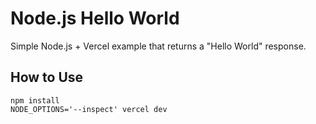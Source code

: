 # Node.js Hello World

Simple Node.js + Vercel example that returns a "Hello World" response.

## How to Use

```
npm install
NODE_OPTIONS='--inspect' vercel dev
```
